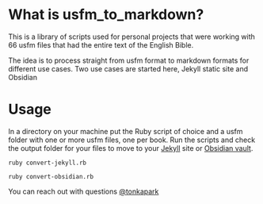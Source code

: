 # What is usfm_to_markdown?

This is a library of scripts used for personal projects that were working with 66 usfm files that had the entire text of the English Bible.

The idea is to process straight from usfm format to markdown formats for different use cases. Two use cases are started here, Jekyll static site and Obsidian

# Usage

In a directory on your machine put the Ruby script of choice and a usfm folder with one or more usfm files, one per book. Run the scripts and check the output folder for your files to move to your [Jekyll](https://jekyllrb.com/) site or [Obsidian vault](https://obsidian.md/).

`ruby convert-jekyll.rb`

`ruby convert-obsidian.rb`



You can reach out with questions [@tonkapark](https://twitter.com/tonkapark) 
